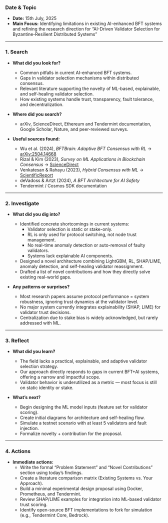 ### Date & Topic

- **Date:** 15th July, 2025 
- **Main Focus:** Identifying limitations in existing AI-enhanced BFT systems and refining the research direction for “AI-Driven Validator Selection for Byzantine-Resilient Distributed Systems”

---

### 1. Search

- **What did you look for?**  
  - Common pitfalls in current AI-enhanced BFT systems.
  - Gaps in validator selection mechanisms within distributed consensus.
  - Relevant literature supporting the novelty of ML-based, explainable, and self-healing validator selection.
  - How existing systems handle trust, transparency, fault tolerance, and decentralization.

- **Where did you search?**  
  - arXiv, ScienceDirect, Ethereum and Tendermint documentation, Google Scholar, Nature, and peer-reviewed surveys.

- **Useful sources found:**  
  - Wu et al. (2024), *BFTBrain: Adaptive BFT Consensus with RL* → [arXiv:2504.14668](https://doi.org/10.48550/arXiv.2504.14668)  
  - Rizal & Kim (2023), *Survey on ML Applications in Blockchain Consensus* → [ScienceDirect]( https://www.sciencedirect.com/science/article/pii/S2096720925000296?via%3Dihub)
  - Venkatesan & Rahayu (2023), *Hybrid Consensus with ML* → [ScientificReport](https://www.nature.com/articles/s41598-024-51578-7)  
  - deVadoss & Artzt (2024), *A BFT Architecture for AI Safety*  
  - Tendermint / Cosmos SDK documentation

---

### 2. Investigate

- **What did you dig into?**  
  - Identified concrete shortcomings in current systems:
    - Validator selection is static or stake-only.
    - RL is only used for protocol switching, not node trust management.
    - No real-time anomaly detection or auto-removal of faulty validators.
    - Systems lack explainable AI components.
  - Designed a novel architecture combining LightGBM, RL, SHAP/LIME, anomaly detection, and self-healing validator reassignment.
  - Drafted a list of novel contributions and how they directly solve existing real-world gaps.

- **Any patterns or surprises?**  
  - Most research papers assume protocol performance = system robustness, ignoring trust dynamics at the validator level.
  - No major system currently integrates explainability (SHAP, LIME) for validator trust decisions.
  - Centralization due to stake bias is widely acknowledged, but rarely addressed with ML.

---

### 3. Reflect

- **What did you learn?**  
  - The field lacks a practical, explainable, and adaptive validator selection strategy.
  - Our approach directly responds to gaps in current BFT+AI systems, offering a narrow and impactful scope.
  - Validator behavior is underutilized as a metric — most focus is still on static identity or stake.

- **What’s next?**  
  - Begin designing the ML model inputs (feature set for validator scoring).
  - Create initial diagrams for architecture and self-healing flow.
  - Simulate a testnet scenario with at least 5 validators and fault injection.
  - Formalize novelty + contribution for the proposal.

---

### 4. Actions

- **Immediate actions:**  
  - Write the formal “Problem Statement” and “Novel Contributions” section using today’s findings.
  - Create a literature comparison matrix (Existing Systems vs. Your Approach).
  - Build a minimal experimental design proposal using Docker, Prometheus, and Tendermint.
  - Review SHAP/LIME examples for integration into ML-based validator trust scoring.
  - Identify open-source BFT implementations to fork for simulation (e.g., Tendermint Core, Bedrock).
